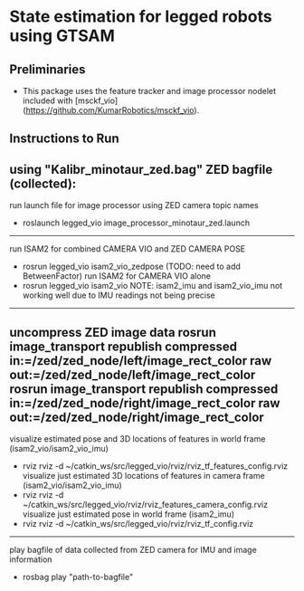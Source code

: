 # State estimation for legged robots using GTSAM

## Preliminaries
* This package uses the feature tracker and image processor nodelet included with [msckf_vio] (https://github.com/KumarRobotics/msckf_vio).

## Instructions to Run 

using "Kalibr_minotaur_zed.bag" ZED bagfile (collected):
-------------------------------------------------------
run launch file for image processor using ZED camera topic names
- roslaunch legged_vio image_processor_minotaur_zed.launch
-------------------------------------------------------
run ISAM2 for combined CAMERA VIO and ZED CAMERA POSE
- rosrun legged_vio isam2_vio_zedpose (TODO: need to add BetweenFactor)
run ISAM2 for CAMERA VIO alone
- rosrun legged_vio isam2_vio
NOTE: isam2_imu and isam2_vio_imu not working well due to IMU readings not being precise
-------------------------------------------------------
uncompress ZED image data
rosrun image_transport republish compressed in:=/zed/zed_node/left/image_rect_color raw out:=/zed/zed_node/left/image_rect_color
rosrun image_transport republish compressed in:=/zed/zed_node/right/image_rect_color raw out:=/zed/zed_node/right/image_rect_color
-------------------------------------------------------
visualize estimated pose and 3D locations of features in world frame (isam2_vio/isam2_vio_imu)
- rviz rviz -d ~/catkin_ws/src/legged_vio/rviz/rviz_tf_features_config.rviz 
visualize just estimated 3D locations of features in camera frame (isam2_vio/isam2_vio_imu)
- rviz rviz -d ~/catkin_ws/src/legged_vio/rviz/rviz_features_camera_config.rviz 
visualize just estimated pose in world frame (isam2_imu)
- rviz rviz -d ~/catkin_ws/src/legged_vio/rviz/rviz_tf_config.rviz 
-------------------------------------------------------
play bagfile of data collected from ZED camera for IMU and image information
- rosbag play "path-to-bagfile"
